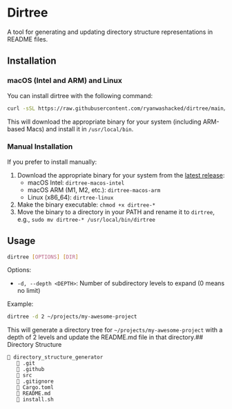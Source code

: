 # Dirtree

A tool for generating and updating directory structure representations in README files.

## Installation

### macOS (Intel and ARM) and Linux

You can install dirtree with the following command:

```bash
curl -sSL https://raw.githubusercontent.com/ryanwashacked/dirtree/main/install.sh | bash
```

This will download the appropriate binary for your system (including ARM-based Macs) and install it in `/usr/local/bin`.

### Manual Installation

If you prefer to install manually:

1. Download the appropriate binary for your system from the [latest release](https://github.com/yourusername/dirtree/releases/latest):
   - macOS Intel: `dirtree-macos-intel`
   - macOS ARM (M1, M2, etc.): `dirtree-macos-arm`
   - Linux (x86_64): `dirtree-linux`
2. Make the binary executable: `chmod +x dirtree-*`
3. Move the binary to a directory in your PATH and rename it to `dirtree`, e.g., `sudo mv dirtree-* /usr/local/bin/dirtree`

## Usage

```bash
dirtree [OPTIONS] [DIR]
```

Options:
- `-d, --depth <DEPTH>`: Number of subdirectory levels to expand (0 means no limit)

Example:
```bash
dirtree -d 2 ~/projects/my-awesome-project
```

This will generate a directory tree for `~/projects/my-awesome-project` with a depth of 2 levels and update the README.md file in that directory.## Directory Structure

```
📁 directory_structure_generator
   📁 .git
   📁 .github
   📁 src
   📄 .gitignore
   📄 Cargo.toml
   📝 README.md
   📜 install.sh

```
